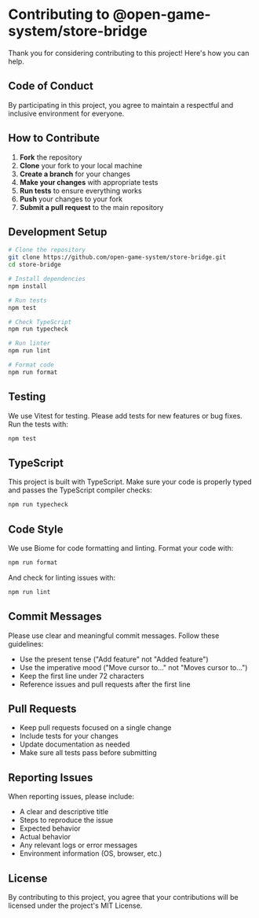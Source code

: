 # Contributing to @open-game-system/store-bridge

Thank you for considering contributing to this project! Here's how you can help.

## Code of Conduct

By participating in this project, you agree to maintain a respectful and inclusive environment for everyone.

## How to Contribute

1. **Fork** the repository
2. **Clone** your fork to your local machine
3. **Create a branch** for your changes
4. **Make your changes** with appropriate tests
5. **Run tests** to ensure everything works
6. **Push** your changes to your fork
7. **Submit a pull request** to the main repository

## Development Setup

```bash
# Clone the repository
git clone https://github.com/open-game-system/store-bridge.git
cd store-bridge

# Install dependencies
npm install

# Run tests
npm test

# Check TypeScript
npm run typecheck

# Run linter
npm run lint

# Format code
npm run format
```

## Testing

We use Vitest for testing. Please add tests for new features or bug fixes. Run the tests with:

```bash
npm test
```

## TypeScript

This project is built with TypeScript. Make sure your code is properly typed and passes the TypeScript compiler checks:

```bash
npm run typecheck
```

## Code Style

We use Biome for code formatting and linting. Format your code with:

```bash
npm run format
```

And check for linting issues with:

```bash
npm run lint
```

## Commit Messages

Please use clear and meaningful commit messages. Follow these guidelines:

- Use the present tense ("Add feature" not "Added feature")
- Use the imperative mood ("Move cursor to..." not "Moves cursor to...")
- Keep the first line under 72 characters
- Reference issues and pull requests after the first line

## Pull Requests

- Keep pull requests focused on a single change
- Include tests for your changes
- Update documentation as needed
- Make sure all tests pass before submitting

## Reporting Issues

When reporting issues, please include:

- A clear and descriptive title
- Steps to reproduce the issue
- Expected behavior
- Actual behavior
- Any relevant logs or error messages
- Environment information (OS, browser, etc.)

## License

By contributing to this project, you agree that your contributions will be licensed under the project's MIT License. 